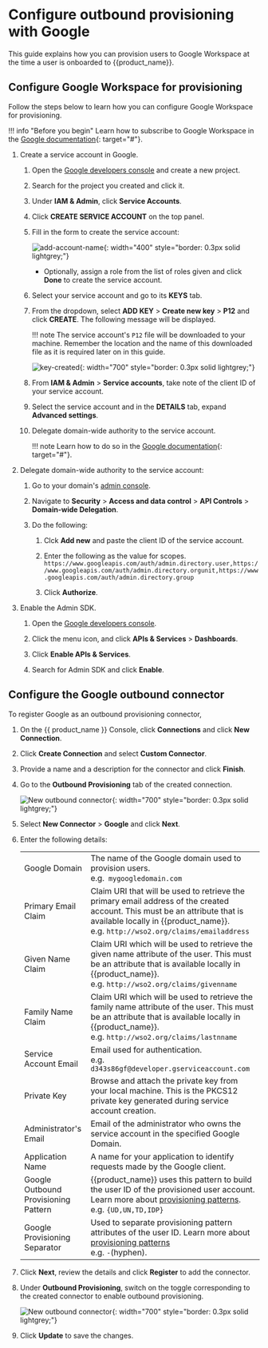 # Configure outbound provisioning with Google

This guide explains how you can provision users to Google Workspace at the time a user is onboarded to {{product_name}}.

## Configure Google Workspace for provisioning

Follow the steps below to learn how you can configure Google Workspace for provisioning.

!!! info "Before you begin"
    Learn how to subscribe to Google Workspace in the [Google documentation](https://support.google.com/domains/answer/6069226?hl=en){: target="#"}.

1. Create a service account in Google.

    1. Open the [Google developers console](https://console.developers.google.com/cloud-resource-manager) and create a new project.

    2. Search for the project you created and click it.

    3. Under **IAM & Admin**, click **Service Accounts**.

    4. Click **CREATE SERVICE ACCOUNT** on the top panel.  

    5. Fill in the form to create the service account:

        ![add-account-name]({{base_path}}/assets/img/guides/outbound-provisioning/google/service-account-name.png){: width="400" style="border: 0.3px solid lightgrey;"}

        - Optionally, assign a role from the list of roles given and click **Done** to create the service account.

    6. Select your service account and go to its **KEYS** tab.

    7. From the dropdown, select **ADD KEY** > **Create new key** > **P12** and click **CREATE**. The following message will be displayed.

        !!! note
            The service account's `P12` file will be downloaded to your machine. Remember the location and the name of this downloaded file as it is required later on in this guide.

        ![key-created]({{base_path}}/assets/img/guides/outbound-provisioning/google/key-created.png){: width="700" style="border: 0.3px solid lightgrey;"}

    8. From **IAM & Admin** > **Service accounts**, take note of the client ID of your service account.

    9. Select the service account and in the **DETAILS** tab, expand **Advanced settings**.

    10. Delegate domain-wide authority to the service account.

        !!! note
            Learn how to do so in the [Google documentation](https://developers.google.com/identity/protocols/oauth2/service-account#delegatingauthority){: target="#"}.

5. Delegate domain-wide authority to the service account:

    1. Go to your domain's [admin console](https://admin.google.com).

    2. Navigate to **Security** > **Access and data control** > **API Controls** > **Domain-wide Delegation**.

    3. Do the following:
        1. Clck **Add new** and paste the client ID of the service account.

        2. Enter the following as the value for scopes.
            `https://www.googleapis.com/auth/admin.directory.user,https://www.googleapis.com/auth/admin.directory.orgunit,https://www.googleapis.com/auth/admin.directory.group`

        3. Click **Authorize**.

7. Enable the Admin SDK.

    1. Open the [Google developers console](https://console.developers.google.com/cloud-resource-manager).

    2. Click the menu icon, and click **APIs & Services** > **Dashboards**.

    3. Click **Enable APIs & Services**.

    4. Search for Admin SDK and click **Enable**.

## Configure the Google outbound connector

To register Google as an outbound provisioning connector,

1. On the {{ product_name }} Console, click **Connections** and click **New Connection**.

2. Click **Create Connection** and select **Custom Connector**.

3. Provide a name and a description for the connector and click **Finish**.

4. Go to the **Outbound Provisioning** tab of the created connection.

    ![New outbound connector]({{base_path}}/assets/img/guides/outbound-provisioning/new-outbound-connector.png){: width="700" style="border: 0.3px solid lightgrey;"}

5. Select **New Connector** > **Google** and click **Next**.

6. Enter the following details:

    <table>
        <tr>
            <td>Google Domain</td>
            <td>The name of the Google domain used to provision users.</br>
                e.g.<code> mygoogledomain.com</code></td>
        </tr>
        <tr>
            <td>Primary Email Claim</td>
            <td>Claim URI that will be used to retrieve the primary email address of the created account. This must be an attribute that is available locally in {{product_name}}.</br>
                e.g. <code>http://wso2.org/claims/emailaddress</code></td>
        </tr>
        <tr>
            <td>Given Name Claim</td>
            <td>Claim URI which will be used to retrieve the given name attribute of the user. This must be an attribute that is available locally in {{product_name}}.</br>
                e.g. <code>http://wso2.org/claims/givenname</code></td>
        </tr>
        <tr>
            <td>Family Name Claim</td>
            <td>Claim URI which will be used to retrieve the family name attribute of the user. This must be an attribute that is available locally in {{product_name}}.</br>
                e.g. <code>http://wso2.org/claims/lastnname</code></td>
        </tr>
        <tr>
            <td>Service Account Email</td>
            <td>Email used for authentication.</br>
            e.g. <code>d343s86gf@developer.gserviceaccount.com</code></td>
        </tr>
        <tr>
            <td>Private Key</td>
            <td>Browse and attach the private key from your local machine. This is the PKCS12 private key generated during service account creation.</td>
        </tr>
        <tr>
            <td>Administrator's Email</td>
            <td>Email of the administrator who owns the service account in the specified Google Domain.</td>
        </tr>
        <tr>
            <td>Application Name</td>
            <td>A name for your application to identify requests made by the Google client.</td>
        </tr>
        <tr>
            <td>Google Outbound Provisioning Pattern</td>
            <td>{{product_name}} uses this pattern to build the user ID of the provisioned user account. Learn more about <a href="{{base_path}}/guides/users/outbound-provisioning/provisioning-patterns">provisioning patterns</a>.</br>
            e.g. <code>{UD,UN,TD,IDP}</code></td>
        </tr>
        <tr>
            <td>Google Provisioning Separator </td>
            <td>Used to separate provisioning pattern attributes of the user ID. Learn more about <a href="{{base_path}}/guides/users/outbound-provisioning/provisioning-patterns">provisioning patterns</a></br>
            e.g. <code>-</code>(hyphen).</td>
            </td>
        </tr>
    </table>

7. Click **Next**, review the details  and click **Register** to add the connector.

8. Under **Outbound Provisioning**, switch on the toggle corresponding to the created connector to enable outbound provisioning.

    ![New outbound connector]({{base_path}}/assets/img/guides/outbound-provisioning/google/enable-google-connector.png){: width="700" style="border: 0.3px solid lightgrey;"}

9. Click **Update** to save the changes.

